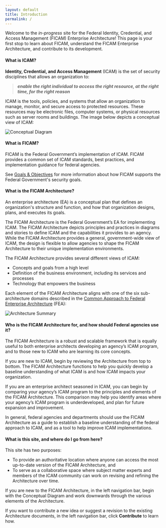```yaml
---
layout: default
title: Introduction
permalink: /
---
```


Welcome to the _in-progress_ site for the Federal Identity, Credential, and Access Management (FICAM) Enterprise Architecture! This page is your first stop to learn about FICAM, understand the FICAM Enterprise Architecture, and contribute to its development.

#### What is ICAM?

**Identity, Credential, and Access Management** (ICAM) is the set of security disciplines that allows an
organization to:

> **_enable the right individual to access the right resource, at the right time, for the right reason_**

ICAM is the tools, policies, and systems that allow an organization to manage, monitor, and secure access to protected resources.
These resources may be electronic files, computer systems, or physical resources such as server rooms and buildings. The image below depicts a conceptual view of ICAM:

![Conceptual Diagram]({{site.baseurl}}/img/ConceptualDiagram.png)

#### What is FICAM?

FICAM is the Federal Government’s implementation of ICAM. FICAM provides a common set of ICAM standards, best practices, and implementation guidance for federal agencies.  

See [Goals & Objectives]({{site.baseurl}}/goals/) for more information about how FICAM supports the Federal Government's security goals.

#### What is the FICAM Architecture?

An enterprise architecture (EA) is a conceptual plan that defines an organization's structure and function, and how that organization designs, plans, and executes its goals.

The FICAM Architecture is the Federal Government’s EA for implementing ICAM. The FICAM Architecture depicts principles and practices in diagrams and stories to define ICAM and the capabilities it provides to an agency. While the FICAM Architecture provides a general, government-wide view of ICAM, the design is flexible to allow agencies to shape the FICAM Architecture to their unique implementation environments.

The FICAM Architecture provides several different views of ICAM:

- Concepts and goals from a high level
- Definition of the business environment, including its services and processes
- Technology that empowers the business

Each element of the FICAM Architecture aligns with one of the six sub-architecture domains described in the <a target="_blank" href="https://www.whitehouse.gov/sites/default/files/omb/assets/egov_docs/fea_v2.pdf">Common Approach to Federal Enterprise Architecture</a> (FEA):

![Architecture Summary]({{site.baseurl}}/img/ArchSummary.png)

#### Who is the FICAM Architecture for, and how should Federal agencies use it?

The FICAM Architecture is a robust and scalable framework that is equally useful to both enterprise architects developing an agency’s ICAM program, and to those new to ICAM who are learning its core concepts.

If you are new to ICAM, begin by reviewing the Architecture from top to bottom. The FICAM Architecture functions to help you quickly develop a baseline understanding of what ICAM is and how ICAM impacts your organization.

If you are an enterprise architect seasoned in ICAM, you can begin by comparing your agency’s ICAM program to the principles and elements of the FICAM Architecture. This comparison may help you identify areas where your agency’s ICAM program is underdeveloped, and plan for future expansion and improvement.

In general, federal agencies and departments should use the FICAM Architecture as a guide to establish a baseline understanding of the federal approach to ICAM, and as a tool to help improve ICAM implementations.

#### What is this site, and where do I go from here?

This site has two purposes:

*  To provide an authoritative location where anyone can access the most up-to-date version of the FICAM Architecture, and
*  To serve as a collaborative space where subject matter experts and members of the ICAM community can work on revising and refining the Architecture over time.

If you are new to the FICAM Architecture, in the left navigation bar, begin with the Conceptual Diagram and work downwards through the various elements of the Architecture.

If you want to contribute a new idea or suggest a revision to the existing Architecture documents, in the left navigation bar, click **Contribute** to learn how.

